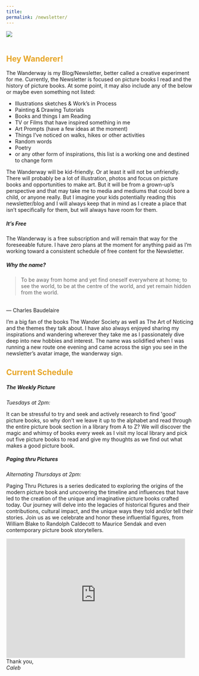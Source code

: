 ```yaml
---
title: 
permalink: /newsletter/
---
```

<picture>
  <source
    media="(min-width: 750px)"
    srcset="/images/wanderwayprofile1.png">
  <source
    media="(min-width: 300px)"
    srcset="/images/wanderwayprofilemobile1.png">
  <img
    src="/images/wanderwayprofile1.png"><br>
</picture>
<br>

<h2 style="color: #E7A526">Hey Wanderer!</h2>

The Wanderway is my Blog/Newsletter, better called a creative experiment for me. Currently, the Newsletter is focused on picture books I read and the history of picture books. At some point, it may also include any of the below or maybe even something not listed:

- Illustrations sketches & Work’s in Process
- Painting & Drawing Tutorials
- Books and things I am Reading
- TV or Films that have inspired something in me
- Art Prompts (have a few ideas at the moment)
- Things I’ve noticed on walks, hikes or other activities
- Random words
- Poetry
- or any other form of inspirations, this list is a working one and destined to change form

The Wanderway will be kid-friendly. Or at least it will not be unfriendly. There will probably be a lot of illustration, photos and focus on picture books and opportunities to make art. But it will be from a grown-up’s perspective and that may take me to media and mediums that could bore a child, or anyone really. But I imagine your kids potentially reading this newsletter/blog and I will always keep that in mind as I create a place that isn’t specifically for them, but will always have room for them.

##### It’s Free

The Wanderway is a free subscription and will remain that way for the foreseeable future. I have zero plans at the moment for anything paid as I’m working toward a consistent schedule of free content for the Newsletter.

##### Why the name?

> To be away from home and yet find oneself everywhere at home; to see the world, to be at the centre of the world, and yet remain hidden from the world. <br>
<br>
— Charles Baudelaire

I’m a big fan of the books The Wander Society as well as The Art of Noticing and the themes they talk about. I have also always enjoyed sharing my inspirations and wandering wherever they take me as I passionately dive deep into new hobbies and interest. The name was solidified when I was running a new route one evening and came across the sign you see in the newsletter’s avatar image, the wanderway sign.

<h2 style="color: #E7A526;">Current Schedule</h2>

##### The Weekly Picture

*Tuesdays at 2pm:*

It can be stressful to try and seek and actively research to find 'good' picture books, so why don't we leave it up to the alphabet and read through the entire picture book section in a library from A to Z? We will discover the magic and whimsy of books every week as I visit my local library and pick out five picture books to read and give my thoughts as we find out what makes a good picture book.

##### Paging thru Pictures

*Alternating Thursdays at 2pm:*

Paging Thru Pictures is a series dedicated to exploring the origins of the modern picture book and uncovering the timeline and influences that have led to the creation of the unique and imaginative picture books crafted today. Our journey will delve into the legacies of historical figures and their contributions, cultural impact, and the unique ways they told and/or tell their stories. Join us as we celebrate and honor these influential figures, from William Blake to Randolph Caldecott to Maurice Sendak and even contemporary picture book storytellers.

<iframe src="https://thewanderway.substack.com/embed" width="480" height="320" style="border:1px solid #EEE; background:white;" frameborder="0" scrolling="no"></iframe>

<br>
Thank you,<br>
<i> Caleb </i>

